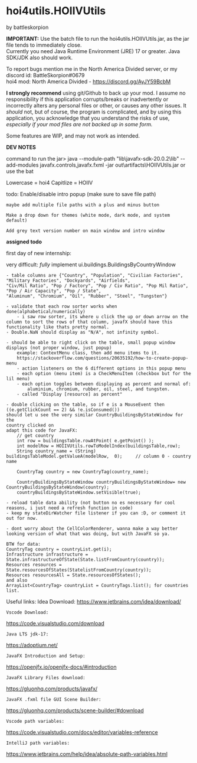 # <h1> hoi4utils.HOIIVUtils </h1>

by battleskorpion

<b>IMPORTANT:</b> Use the batch file to run the hoi4utils.HOIIVUtils.jar, as the jar file tends to immediately close.
<br> Currently you need Java Runtime Environment (JRE) 17 or greater. Java SDK/JDK also should work.

To report bugs mention me in the North America Divided server, or my discord id: BattleSkorpion#0679
<br> hoi4 mod: North America Divided - <hyperlink> https://discord.gg/AyJY59BcbM </hyperlink> 

<b>I  strongly recommend</b>  using git/Github to back up your mod. I assume no responsibility if
this application corrupts/breaks or inadvertently or incorrectly alters any personal files or other, or 
causes any other issues. It <i>should</i> not, but of course, the program is complicated, and by using this 
application, you acknowledge that you understand the risks of use, <i> especially if your mod files are not
backed up in some form.</i>

Some features are WIP, and may not work as intended. 

<b>DEV NOTES</b>

command to run the jar>
java --module-path "lib\javafx-sdk-20.0.2\lib" --add-modules javafx.controls,javafx.fxml -jar out\artifacts\HOIIVUtils.jar
or use the bat

Lowercase = hoi4
Capitlize = HOIIV

todo:
    Enable/disable intro popup (make sure to save file path)
    
    maybe add multiple file paths with a plus and minus button
    
    Make a drop down for themes (white mode, dark mode, and system default)
    
    Add grey text version number on main window and intro window

<b> assigned todo </b>

first day of new internship: 

very difficult: 
    *fully* implement ui.buildings.BuildingsByCountryWindow

    - table columns are {"Country", "Population", "Civilian Factories", "Military Factories", "Dockyards", "Airfields",
    "Civ/Mil Ratio", "Pop / Factory", "Pop / Civ Ratio", "Pop Mil Ratio", "Pop / Air Capacity", "Pop / State",
    "Aluminum", "Chromium", "Oil", "Rubber", "Steel", "Tungsten"}

    - validate that each row sorter works when done(alphabetical/numerically)
        - i saw row sorter, its where u click the up or down arrow on the column to sort the rows of that column, javafX should have this functionality like thats pretty normal. 
    - Double.NaN should display as "N/A", not infinity symbol. 

    - should be able to right click on the table, small popup window displays (not proper window, just popup)
        example: ContextMenu class, then add menu items to it. 
        https://stackoverflow.com/questions/20635192/how-to-create-popup-menu
        - action listeners on the 6 different options in this popup menu
        - each option (menu item) is a CheckMenuItem (checkbox but for the lil menu) 
        - each option toggles between displaying as percent and normal of: 
            aluminium, chromium, rubber, oil, steel, and tungsten. 
        - called "Display [resource] as percent" 

    - double clicking on the table, so if e is a MouseEvent then 
    ((e.getClickCount == 2) && !e.isConsumed()) 
    should let u see the very similar CountryBuildingsByStateWindow for the 
    country clicked on
    adapt this code for JavaFX: 
        // get country
        int row = buildingsTable.rowAtPoint( e.getPoint() );
        int modelRow = HOIIVUtils.rowToModelIndex(buildingsTable,row);
        String country_name = (String) buildingsTableModel.getValueA(modelRow,  0);     // column 0 - country name

        CountryTag country = new CountryTag(country_name);

        CountryBuildingsByStateWindow countryBuildingsByStateWindow= new    CountryBuildingsByStateWindow(country);
        countryBuildingsByStateWindow.setVisible(true);

    - reload table data ability (not button no es necessary for cool reasons, i just need a refresh function in code)
    - keep my stateDirWatcher file listener if you can :D, or comment it out for now. 

    - dont worry about the CellColorRenderer, wanna make a way better looking version of what that was doing, but with JavaFX so ya. 

    BTW for data: 
    CountryTag country = countryList.get(i);
    Infrastructure infrastructure = State.infrastructureOfState(State.listFromCountry(country));
    Resources resources = State.resourcesOfStates(StatelistFromCountry(country));
    Resources resourcesAll = State.resourcesOfStates();
    and also
    ArrayList<CountryTag> countryList = CountryTags.list(); for countries list. 


        

Useful links:
    Idea Download:
https://www.jetbrains.com/idea/download/

    Vscode Download:
https://code.visualstudio.com/download

    Java LTS jdk-17:
https://adoptium.net/

    JavaFX Introduction and Setup:
https://openjfx.io/openjfx-docs/#introduction

    JavaFX Library Files download:
https://gluonhq.com/products/javafx/

    JavaFX .fxml file GUI Scene Builder:
https://gluonhq.com/products/scene-builder/#download

    Vscode path variables:
https://code.visualstudio.com/docs/editor/variables-reference

    IntelliJ path variables:
https://www.jetbrains.com/help/idea/absolute-path-variables.html
